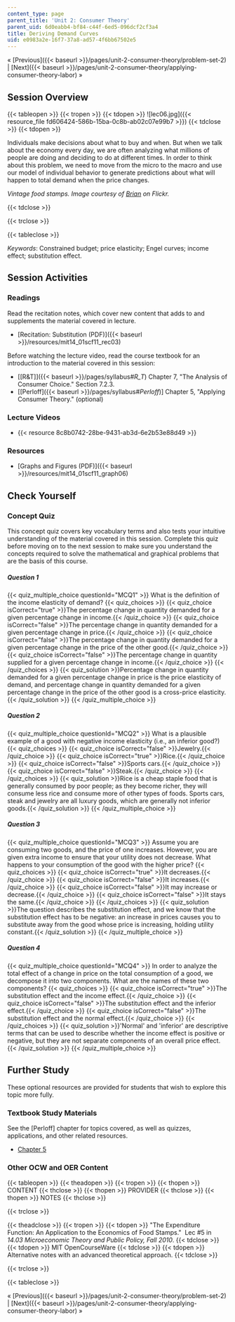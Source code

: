 ```yaml
---
content_type: page
parent_title: 'Unit 2: Consumer Theory'
parent_uid: 6d0eabb4-bf84-c44f-6ed5-096dcf2cf3a4
title: Deriving Demand Curves
uid: e0983a2e-16f7-37a8-ad57-4f6bb67502e5
---
```


« [Previous]({{< baseurl >}}/pages/unit-2-consumer-theory/problem-set-2) | [Next]({{< baseurl >}}/pages/unit-2-consumer-theory/applying-consumer-theory-labor) »

Session Overview
----------------

{{< tableopen >}}
{{< tropen >}}
{{< tdopen >}}
![lec06.jpg]({{< resource_file fd606424-586b-15ba-0c8b-ab02c07e99b7 >}})
{{< tdclose >}}
{{< tdopen >}}


Individuals make decisions about what to buy and when. But when we talk about the economy every day, we are often analyzing what millions of people are doing and deciding to do at different times. In order to think about this problem, we need to move from the micro to the macro and use our model of individual behavior to generate predictions about what will happen to total demand when the price changes.

_Vintage food stamps. Image courtesy of_ [_Brian_](http://www.flickr.com/photos/ncreedplayer/4459054998/) _on Flickr._


{{< tdclose >}}

{{< trclose >}}

{{< tableclose >}}

_Keywords_: Constrained budget; price elasticity; Engel curves; income effect; substitution effect.

Session Activities
------------------

### Readings

Read the recitation notes, which cover new content that adds to and supplements the material covered in lecture.

*   [Recitation: Substitution (PDF)]({{< baseurl >}}/resources/mit14_01scf11_rec03)

Before watching the lecture video, read the course textbook for an introduction to the material covered in this session:

*   [\[R&T\]]({{< baseurl >}}/pages/syllabus#_R_T_) Chapter 7, "The Analysis of Consumer Choice." Section 7.2.3.
*   \[[Perloff]({{< baseurl >}}/pages/syllabus#_Perloff_)\] Chapter 5, "Applying Consumer Theory." (optional)

### Lecture Videos

*   {{< resource 8c8b0742-28be-9431-ab3d-6e2b53e88d49 >}}

### Resources

*   [Graphs and Figures (PDF)]({{< baseurl >}}/resources/mit14_01scf11_graph06)

Check Yourself
--------------

### Concept Quiz

This concept quiz covers key vocabulary terms and also tests your intuitive understanding of the material covered in this session. Complete this quiz before moving on to the next session to make sure you understand the concepts required to solve the mathematical and graphical problems that are the basis of this course.

##### Question 1
 {{< quiz_multiple_choice questionId="MCQ1" >}} What is the definition of the income elasticity of demand? {{< quiz_choices >}} {{< quiz_choice isCorrect="true" >}}The percentage change in quantity demanded for a given percentage change in income.{{< /quiz_choice >}} {{< quiz_choice isCorrect="false" >}}The percentage change in quantity demanded for a given percentage change in price.{{< /quiz_choice >}} {{< quiz_choice isCorrect="false" >}}The percentage change in quantity demanded for a given percentage change in the price of the other good.{{< /quiz_choice >}} {{< quiz_choice isCorrect="false" >}}The percentage change in quantity supplied for a given percentage change in income.{{< /quiz_choice >}} {{< /quiz_choices >}} {{< quiz_solution >}}Percentage change in quantity demanded for a given percentage change in price is the price elasticity of demand, and percentage change in quantity demanded for a given percentage change in the price of the other good is a cross-price elasticity.{{< /quiz_solution >}} {{< /quiz_multiple_choice >}}
##### Question 2
 {{< quiz_multiple_choice questionId="MCQ2" >}} What is a plausible example of a good with negative income elasticity (i.e., an inferior good?) {{< quiz_choices >}} {{< quiz_choice isCorrect="false" >}}Jewelry.{{< /quiz_choice >}} {{< quiz_choice isCorrect="true" >}}Rice.{{< /quiz_choice >}} {{< quiz_choice isCorrect="false" >}}Sports cars.{{< /quiz_choice >}} {{< quiz_choice isCorrect="false" >}}Steak.{{< /quiz_choice >}} {{< /quiz_choices >}} {{< quiz_solution >}}Rice is a cheap staple food that is generally consumed by poor people; as they become richer, they will consume less rice and consume more of other types of foods. Sports cars, steak and jewelry are all luxury goods, which are generally not inferior goods.{{< /quiz_solution >}} {{< /quiz_multiple_choice >}}
##### Question 3
 {{< quiz_multiple_choice questionId="MCQ3" >}} Assume you are consuming two goods, and the price of one increases. However, you are given extra income to ensure that your utility does not decrease. What happens to your consumption of the good with the higher price? {{< quiz_choices >}} {{< quiz_choice isCorrect="true" >}}It decreases.{{< /quiz_choice >}} {{< quiz_choice isCorrect="false" >}}It increases.{{< /quiz_choice >}} {{< quiz_choice isCorrect="false" >}}It may increase or decrease.{{< /quiz_choice >}} {{< quiz_choice isCorrect="false" >}}It stays the same.{{< /quiz_choice >}} {{< /quiz_choices >}} {{< quiz_solution >}}The question describes the substitution effect, and we know that the substitution effect has to be negative: an increase in prices causes you to substitute away from the good whose price is increasing, holding utility constant.{{< /quiz_solution >}} {{< /quiz_multiple_choice >}}
##### Question 4
 {{< quiz_multiple_choice questionId="MCQ4" >}} In order to analyze the total effect of a change in price on the total consumption of a good, we decompose it into two components. What are the names of these two components? {{< quiz_choices >}} {{< quiz_choice isCorrect="true" >}}The substitution effect and the income effect.{{< /quiz_choice >}} {{< quiz_choice isCorrect="false" >}}The substitution effect and the inferior effect.{{< /quiz_choice >}} {{< quiz_choice isCorrect="false" >}}The substitution effect and the normal effect.{{< /quiz_choice >}} {{< /quiz_choices >}} {{< quiz_solution >}}'Normal' and 'inferior' are descriptive terms that can be used to describe whether the income effect is positive or negative, but they are not separate components of an overall price effect.{{< /quiz_solution >}} {{< /quiz_multiple_choice >}}

Further Study
-------------

These optional resources are provided for students that wish to explore this topic more fully.

### Textbook Study Materials

See the \[Perloff\] chapter for topics covered, as well as quizzes, applications, and other related resources.

*   [Chapter 5](http://faculty.bcitbusiness.ca/kevinw/6500/Perloff/05M_Perloff_8008884_02_Micro_C05.pdf)

### Other OCW and OER Content

{{< tableopen >}}
{{< theadopen >}}
{{< tropen >}}
{{< thopen >}}
CONTENT
{{< thclose >}}
{{< thopen >}}
PROVIDER
{{< thclose >}}
{{< thopen >}}
NOTES
{{< thclose >}}

{{< trclose >}}

{{< theadclose >}}
{{< tropen >}}
{{< tdopen >}}
"The Expenditure Function: An Application to the Economics of Food Stamps."  Lec #5 in _14.03 Microeconomic Theory and Public Policy, Fall 2010_.
{{< tdclose >}}
{{< tdopen >}}
MIT OpenCourseWare
{{< tdclose >}}
{{< tdopen >}}
Alternative notes with an advanced theoretical approach.
{{< tdclose >}}

{{< trclose >}}

{{< tableclose >}}

« [Previous]({{< baseurl >}}/pages/unit-2-consumer-theory/problem-set-2) | [Next]({{< baseurl >}}/pages/unit-2-consumer-theory/applying-consumer-theory-labor) »